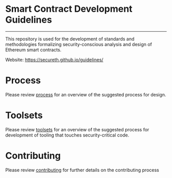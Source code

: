 # Smart Contract Development Guidelines

---

This repository is used for the development of standards and methodologies formalizing
security-conscious analysis and design of Ethereum smart contracts.

Website: https://secureth.github.io/guidelines/

# Process
Please review [process](process.md) for an overview of the suggested process for design.

# Toolsets
Please review [toolsets](toolsets.md) for an overview of the suggested process for development
of tooling that touches security-critical code.

# Contributing
Please review [contributing](contributing.md) for further details on the contributing process
